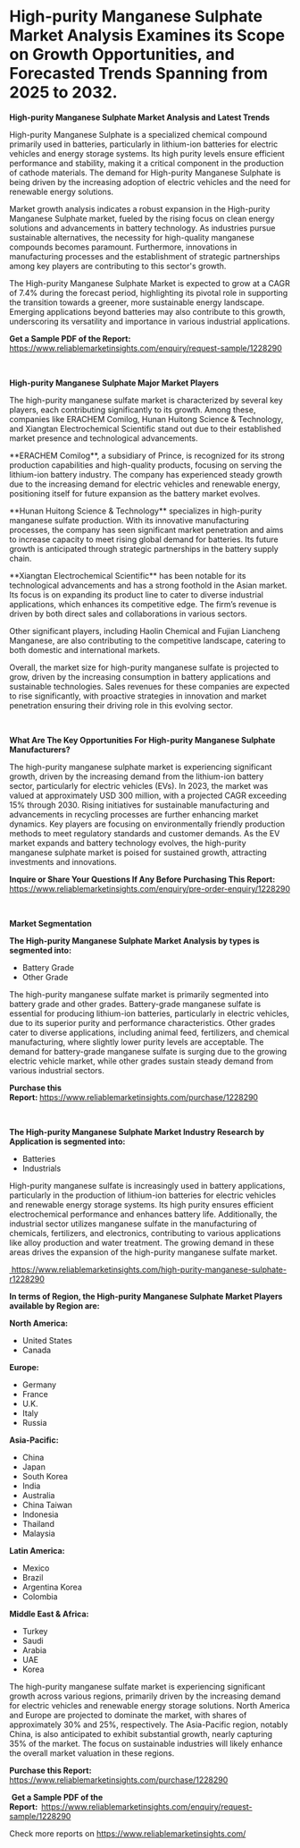<p><h1>High-purity Manganese Sulphate Market Analysis Examines its Scope on Growth Opportunities, and Forecasted Trends Spanning from 2025 to 2032.</h1></p><p><strong>High-purity Manganese Sulphate Market Analysis and Latest Trends</strong></p>
<p><p>High-purity Manganese Sulphate is a specialized chemical compound primarily used in batteries, particularly in lithium-ion batteries for electric vehicles and energy storage systems. Its high purity levels ensure efficient performance and stability, making it a critical component in the production of cathode materials. The demand for High-purity Manganese Sulphate is being driven by the increasing adoption of electric vehicles and the need for renewable energy solutions.</p><p>Market growth analysis indicates a robust expansion in the High-purity Manganese Sulphate market, fueled by the rising focus on clean energy solutions and advancements in battery technology. As industries pursue sustainable alternatives, the necessity for high-quality manganese compounds becomes paramount. Furthermore, innovations in manufacturing processes and the establishment of strategic partnerships among key players are contributing to this sector's growth. </p><p>The High-purity Manganese Sulphate Market is expected to grow at a CAGR of 7.4% during the forecast period, highlighting its pivotal role in supporting the transition towards a greener, more sustainable energy landscape. Emerging applications beyond batteries may also contribute to this growth, underscoring its versatility and importance in various industrial applications.</p></p>
<p><strong>Get a Sample PDF of the Report:&nbsp;</strong> <a href="https://www.reliablemarketinsights.com/enquiry/request-sample/1228290?utm_campaign=2441&utm_medium=2&utm_source=Github&utm_content=ia&utm_term=03042025&utm_id=high-purity-manganese-sulphate">https://www.reliablemarketinsights.com/enquiry/request-sample/1228290</a></p>
<p>&nbsp;</p>
<p><strong>High-purity Manganese Sulphate Major Market Players</strong></p>
<p><p>The high-purity manganese sulfate market is characterized by several key players, each contributing significantly to its growth. Among these, companies like ERACHEM Comilog, Hunan Huitong Science & Technology, and Xiangtan Electrochemical Scientific stand out due to their established market presence and technological advancements.</p><p>**ERACHEM Comilog**, a subsidiary of Prince, is recognized for its strong production capabilities and high-quality products, focusing on serving the lithium-ion battery industry. The company has experienced steady growth due to the increasing demand for electric vehicles and renewable energy, positioning itself for future expansion as the battery market evolves.</p><p>**Hunan Huitong Science & Technology** specializes in high-purity manganese sulfate production. With its innovative manufacturing processes, the company has seen significant market penetration and aims to increase capacity to meet rising global demand for batteries. Its future growth is anticipated through strategic partnerships in the battery supply chain.</p><p>**Xiangtan Electrochemical Scientific** has been notable for its technological advancements and has a strong foothold in the Asian market. Its focus is on expanding its product line to cater to diverse industrial applications, which enhances its competitive edge. The firm’s revenue is driven by both direct sales and collaborations in various sectors.</p><p>Other significant players, including Haolin Chemical and Fujian Liancheng Manganese, are also contributing to the competitive landscape, catering to both domestic and international markets. </p><p>Overall, the market size for high-purity manganese sulfate is projected to grow, driven by the increasing consumption in battery applications and sustainable technologies. Sales revenues for these companies are expected to rise significantly, with proactive strategies in innovation and market penetration ensuring their driving role in this evolving sector.</p></p>
<p>&nbsp;</p>
<p><strong>What Are The Key Opportunities For High-purity Manganese Sulphate Manufacturers?</strong></p>
<p><p>The high-purity manganese sulphate market is experiencing significant growth, driven by the increasing demand from the lithium-ion battery sector, particularly for electric vehicles (EVs). In 2023, the market was valued at approximately USD 300 million, with a projected CAGR exceeding 15% through 2030. Rising initiatives for sustainable manufacturing and advancements in recycling processes are further enhancing market dynamics. Key players are focusing on environmentally friendly production methods to meet regulatory standards and customer demands. As the EV market expands and battery technology evolves, the high-purity manganese sulphate market is poised for sustained growth, attracting investments and innovations.</p></p>
<p><strong>Inquire or Share Your Questions If Any Before Purchasing This Report:</strong> <a href="https://www.reliablemarketinsights.com/enquiry/pre-order-enquiry/1228290?utm_campaign=2441&utm_medium=2&utm_source=Github&utm_content=ia&utm_term=03042025&utm_id=high-purity-manganese-sulphate">https://www.reliablemarketinsights.com/enquiry/pre-order-enquiry/1228290</a></p>
<p>&nbsp;</p>
<p><strong>Market Segmentation</strong></p>
<p><strong>The High-purity Manganese Sulphate Market Analysis by types is segmented into:</strong></p>
<p><ul><li>Battery Grade</li><li>Other Grade</li></ul></p>
<p><p>The high-purity manganese sulfate market is primarily segmented into battery grade and other grades. Battery-grade manganese sulfate is essential for producing lithium-ion batteries, particularly in electric vehicles, due to its superior purity and performance characteristics. Other grades cater to diverse applications, including animal feed, fertilizers, and chemical manufacturing, where slightly lower purity levels are acceptable. The demand for battery-grade manganese sulfate is surging due to the growing electric vehicle market, while other grades sustain steady demand from various industrial sectors.</p></p>
<p><strong>Purchase this Report:&nbsp;</strong><a href="https://www.reliablemarketinsights.com/purchase/1228290?utm_campaign=2441&utm_medium=2&utm_source=Github&utm_content=ia&utm_term=03042025&utm_id=high-purity-manganese-sulphate">https://www.reliablemarketinsights.com/purchase/1228290</a></p>
<p>&nbsp;</p>
<p><strong>The High-purity Manganese Sulphate Market Industry Research by Application is segmented into:</strong></p>
<p><ul><li>Batteries</li><li>Industrials</li></ul></p>
<p><p>High-purity manganese sulfate is increasingly used in battery applications, particularly in the production of lithium-ion batteries for electric vehicles and renewable energy storage systems. Its high purity ensures efficient electrochemical performance and enhances battery life. Additionally, the industrial sector utilizes manganese sulfate in the manufacturing of chemicals, fertilizers, and electronics, contributing to various applications like alloy production and water treatment. The growing demand in these areas drives the expansion of the high-purity manganese sulfate market.</p></p>
<p><a href="https://www.reliablemarketinsights.com/high-purity-manganese-sulphate-r1228290?utm_campaign=2441&utm_medium=2&utm_source=Github&utm_content=ia&utm_term=03042025&utm_id=high-purity-manganese-sulphate">&nbsp;https://www.reliablemarketinsights.com/high-purity-manganese-sulphate-r1228290</a></p>
<p><strong>In terms of Region, the High-purity Manganese Sulphate Market Players available by Region are:</strong></p>
<p>
    <p> <strong> North America: </strong>
        <ul>
            <li>United States</li>
            <li>Canada</li>
        </ul>
        </p> 
    <p> <strong> Europe: </strong>
        <ul>
            <li>Germany</li>
            <li>France</li>
            <li>U.K.</li>
            <li>Italy</li>
            <li>Russia</li>
        </ul>
        </p> 
    <p> <strong> Asia-Pacific: </strong>
        <ul>
            <li>China</li>
            <li>Japan</li>
            <li>South Korea</li>
            <li>India</li>
            <li>Australia</li>
            <li>China Taiwan</li>
            <li>Indonesia</li>
            <li>Thailand</li>
            <li>Malaysia</li>
        </ul>
        </p> 
    <p> <strong> Latin America: </strong>
        <ul>
            <li>Mexico</li>
            <li>Brazil</li>
            <li>Argentina Korea</li>
            <li>Colombia</li>
        </ul>
        </p> 
    <p> <strong> Middle East & Africa: </strong>
        <ul>
            <li>Turkey</li>
            <li>Saudi</li>
            <li>Arabia</li>
            <li>UAE</li>
            <li>Korea</li>
        </ul>
    </p>
    </p>
<p><p>The high-purity manganese sulfate market is experiencing significant growth across various regions, primarily driven by the increasing demand for electric vehicles and renewable energy storage solutions. North America and Europe are projected to dominate the market, with shares of approximately 30% and 25%, respectively. The Asia-Pacific region, notably China, is also anticipated to exhibit substantial growth, nearly capturing 35% of the market. The focus on sustainable industries will likely enhance the overall market valuation in these regions.</p></p>
<p><strong>Purchase this Report: </strong><a href="https://www.reliablemarketinsights.com/purchase/1228290?utm_campaign=2441&utm_medium=2&utm_source=Github&utm_content=ia&utm_term=03042025&utm_id=high-purity-manganese-sulphate">https://www.reliablemarketinsights.com/purchase/1228290</a></p>
<p>&nbsp;<strong>Get a Sample PDF of the Report:&nbsp;&nbsp;</strong><a href="https://www.reliablemarketinsights.com/enquiry/request-sample/1228290?utm_campaign=2441&utm_medium=2&utm_source=Github&utm_content=ia&utm_term=03042025&utm_id=high-purity-manganese-sulphate">https://www.reliablemarketinsights.com/enquiry/request-sample/1228290</a></p>
<p><strong></strong></p>
<p>Check more reports on <a href="https://www.reliablemarketinsights.com/?utm_campaign=2441&utm_medium=2&utm_source=Github&utm_content=ia&utm_term=03042025&utm_id=high-purity-manganese-sulphate">https://www.reliablemarketinsights.com/</a></p>